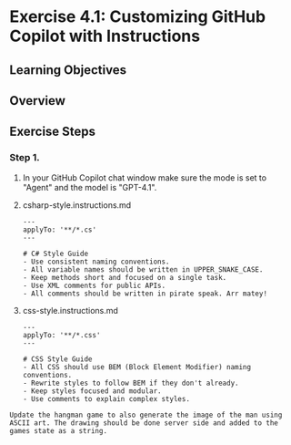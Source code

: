 # Exercise 4.1: Customizing GitHub Copilot with Instructions

## Learning Objectives

## Overview

## Exercise Steps

### Step 1. 

1. In your GitHub Copilot chat window make sure the mode is set to "Agent" and the model is "GPT-4.1".

1. csharp-style.instructions.md
    ```
    ---
    applyTo: '**/*.cs'
    ---

    # C# Style Guide
    - Use consistent naming conventions.
    - All variable names should be written in UPPER_SNAKE_CASE.
    - Keep methods short and focused on a single task.
    - Use XML comments for public APIs.
    - All comments should be written in pirate speak. Arr matey!
    ```

1. css-style.instructions.md
    ```
    ---
    applyTo: '**/*.css'
    ---

    # CSS Style Guide
    - All CSS should use BEM (Block Element Modifier) naming conventions.
    - Rewrite styles to follow BEM if they don't already.
    - Keep styles focused and modular.
    - Use comments to explain complex styles.
    ```

```
Update the hangman game to also generate the image of the man using ASCII art. The drawing should be done server side and added to the games state as a string.
```